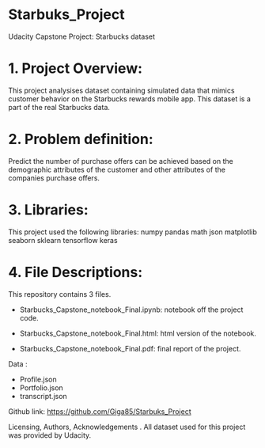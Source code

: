 # Starbuks_Project
Udacity Capstone Project: Starbucks dataset

# 1. Project Overview:
This project analysises dataset containing simulated data that mimics customer behavior on the Starbucks rewards mobile app. This dataset is a part of the real Starbucks data.

# 2. Problem definition:

Predict the number of purchase offers can be achieved based on the demographic attributes of the customer and other attributes of the companies purchase offers.

# 3. Libraries:

This project used the following libraries:
numpy
pandas
math
json
matplotlib
seaborn
sklearn
tensorflow
keras

# 4. File Descriptions:

This repository contains 3 files.

  + Starbucks_Capstone_notebook_Final.ipynb: notebook off the project code.

  + Starbucks_Capstone_notebook_Final.html: html version of the notebook.

  + Starbucks_Capstone_notebook_Final.pdf: final report of the project.

Data :
  + Profile.json
  + Portfolio.json
  + transcript.json 

Github link:
https://github.com/Giga85/Starbuks_Project

Licensing, Authors, Acknowledgements .
All dataset used for this project was provided by Udacity.
